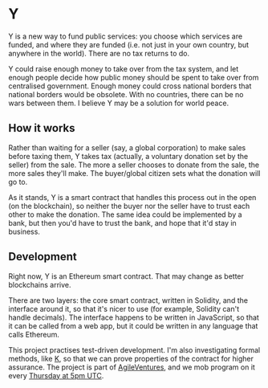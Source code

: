 # Y

Y is a new way to fund public services: you choose which services are funded, and where they are funded (i.e. not just in your own country, but anywhere in the world). There are no tax returns to do.

Y could raise enough money to take over from the tax system, and let enough people decide how public money should be spent to take over from centralised government. Enough money could cross national borders that national borders would be obsolete. With no countries, there can be no wars between them. I believe Y may be a solution for world peace.

## How it works

Rather than waiting for a seller (say, a global corporation) to make sales before taxing them, Y takes tax (actually, a voluntary donation set by the seller) from the sale. The more a seller chooses to donate from the sale, the more sales they'll make. The buyer/global citizen sets what the donation will go to.

As it stands, Y is a smart contract that handles this process out in the open (on the blockchain), so neither the buyer nor the seller have to trust each other to make the donation. The same idea could be implemented by a bank, but then you'd have to trust the bank, and hope that it'd stay in business.

## Development

Right now, Y is an Ethereum smart contract. That may change as better blockchains arrive.

There are two layers: the core smart contract, written in Solidity, and the interface around it, so that it's nicer to use (for example, Solidity can't handle decimals). The interface happens to be written in JavaScript, so that it can be called from a web app, but it could be written in any language that calls Ethereum.

This project practises test-driven development. I'm also investigating formal methods, like [K](https://runtimeverification.com/blog/?p=496), so that we can prove properties of the contract for higher assurance. The project is part of [AgileVentures](https://www.agileventures.org/projects/y), and we mob program on it every [Thursday at 5pm UTC](https://www.agileventures.org/events/y-mob-programming).
